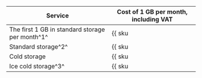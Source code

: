 | Service | Cost of 1 GB per month, including VAT |
| --- | --- |
| The first 1 GB in standard storage per month^1^ | {{ sku|RUB|storage.bucket.used_space.standard|month|string }} |
| Standard storage^2^ | {{ sku|RUB|storage.bucket.used_space.standard|pricingRate.720|month|string }} |
| Cold storage | {{ sku|RUB|storage.bucket.used_space.cold|month|string }} |
| Ice cold storage^3^ | {{ sku|RUB|storage.bucket.used_space.ice|month|string }} |
